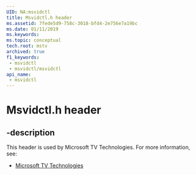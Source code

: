 ```yaml
---
UID: NA:msvidctl
title: Msvidctl.h header
ms.assetid: 7fede5d9-758c-3018-bfd4-2e756e7a19bc
ms.date: 01/11/2019
ms.keywords: 
ms.topic: conceptual
tech.root: mstv
archived: true
f1_keywords:
 - msvidctl
 - msvidctl/msvidctl
api_name:
 - msvidctl
---
```


# Msvidctl.h header


## -description

This header is used by Microsoft TV Technologies. For more information, see:

- [Microsoft TV Technologies](/previous-versions/windows/desktop/mstv/microsoft-tv-technologies-portal)

